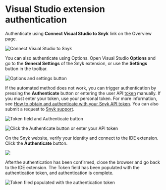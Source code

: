 # Visual Studio extension authentication

Authenticate using **Connect Visual Studio to Snyk** link on the Overview page.

![Connect Visual Studio to Snyk](../../../.gitbook/assets/readme\_image\_2\_4.png)

You can also authenticate using Options. Open Visual Studio **Options** and go to the **General Settings** of the Snyk extension, or use the **Settings** button in the toolbar.

![Options and settings button](../../../.gitbook/assets/readme\_image\_2\_5.png)

If the automated method does not work, you can trigger authentication by pressing the **Authenticate** button or entering the user API [token](../../../snyk-api-info/authentication-for-api.md) manually. If you must enter your token, use your personal token. For more information, see [How to obtain and authenticate with your Snyk API token](../../../getting-started/how-to-obtain-and-authenticate-with-your-snyk-api-token.md). You can also submit a request to [Snyk support](https://snyk.zendesk.com/agent/dashboard).

![Token field and Authenticate button](../../../.gitbook/assets/readme\_image\_2\_6.png)

![Click the  Authenticate button or enter your API token](../../../.gitbook/assets/install-5-a.png)

On the Snyk website, verify your identity and connect to the IDE extension. Click the **Authenticate** button.

![](../../../.gitbook/assets/install-6.png)

Afterthe authentication has been confirmed, close the browser and go back to the IDE extension. The Token field has been populated with the authentication token, and authentication is complete.

![Token filed populated with the authentication token](../../../.gitbook/assets/readme\_image\_2\_8.png)

##
